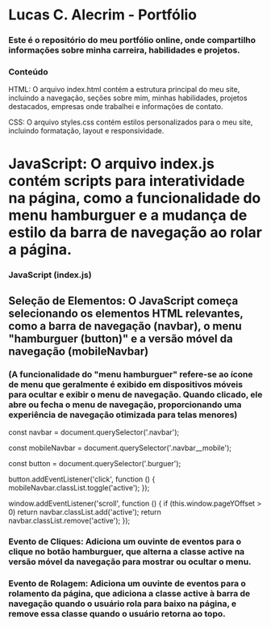 # Lucas C. Alecrim - Portfólio
### Este é o repositório do meu portfólio online, onde compartilho informações sobre minha carreira, habilidades e projetos.

### Conteúdo
HTML: O arquivo index.html contém a estrutura principal do meu site, incluindo a navegação, seções sobre mim, minhas habilidades, projetos destacados, empresas onde trabalhei e informações de contato.

CSS: O arquivo styles.css contém estilos personalizados para o meu site, incluindo formatação, layout e responsividade.

# JavaScript: O arquivo index.js contém scripts para interatividade na página, como a funcionalidade do menu hamburguer e a mudança de estilo da barra de navegação ao rolar a página.

### JavaScript (index.js)
## Seleção de Elementos: O JavaScript começa selecionando os elementos HTML relevantes, como a barra de navegação (navbar), o menu "hamburguer (button)" e a versão móvel da navegação (mobileNavbar)
### (A funcionalidade do "menu hamburguer" refere-se ao ícone de menu que geralmente é exibido em dispositivos móveis para ocultar e exibir o menu de navegação. Quando clicado, ele abre ou fecha o menu de navegação, proporcionando uma experiência de navegação otimizada para telas menores)

const navbar = document.querySelector('.navbar'); 

const mobileNavbar = document.querySelector('.navbar__mobile');

const button = document.querySelector('.burguer');

button.addEventListener('click', function () {
  mobileNavbar.classList.toggle('active');
});

window.addEventListener('scroll', function () {
  if (this.window.pageYOffset > 0) return navbar.classList.add('active');
  return navbar.classList.remove('active');
});

### Evento de Cliques: Adiciona um ouvinte de eventos para o clique no botão hamburguer, que alterna a classe active na versão móvel da navegação para mostrar ou ocultar o menu.

### Evento de Rolagem: Adiciona um ouvinte de eventos para o rolamento da página, que adiciona a classe active à barra de navegação quando o usuário rola para baixo na página, e remove essa classe quando o usuário retorna ao topo.
